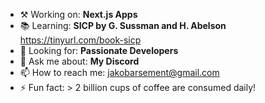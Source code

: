 - ⚒️ Working on: **Next.js Apps**
- 📚 Learning: **SICP by G. Sussman and H. Abelson** https://tinyurl.com/book-sicp
- 🔭 Looking for: **Passionate Developers**
- 💬 Ask me about: **My Discord** 
- 📫 How to reach me: jakobarsement@gmail.com
- ⚡ Fun fact: > 2 billion cups of coffee are consumed daily!
